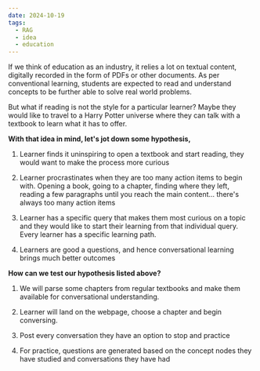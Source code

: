 ```yaml
---
date: 2024-10-19
tags:
  - RAG
  - idea
  - education
---
```

If we think of education as an industry, it relies a lot on textual content, digitally recorded in the form of PDFs or other documents. As per conventional learning, students are expected to read and understand concepts to be further able to solve real world problems.

But what if reading is not the style for a particular learner? Maybe they would like to travel to a Harry Potter universe where they can talk with a textbook to learn what it has to offer.

**With that idea in mind, let's jot down some hypothesis,**

1. Learner finds it uninspiring to open a textbook and start reading, they would want to make the process more curious

2. Learner procrastinates when they are too many action items to begin with. Opening a book, going to a chapter, finding where they left, reading a few paragraphs until you reach the main content... there's always too many action items

3. Learner has a specific query that makes them most curious on a topic and they would like to start their learning from that individual query. Every learner has a specific learning path.

4. Learners are good a questions, and hence conversational learning brings much better outcomes

**How can we test our hypothesis listed above?**

1. We will parse some chapters from regular textbooks and make them available for conversational understanding.

2. Learner will land on the webpage, choose a chapter and begin conversing.

3. Post every conversation they have an option to stop and practice

4. For practice, questions are generated based on the concept nodes they have studied and conversations they have had